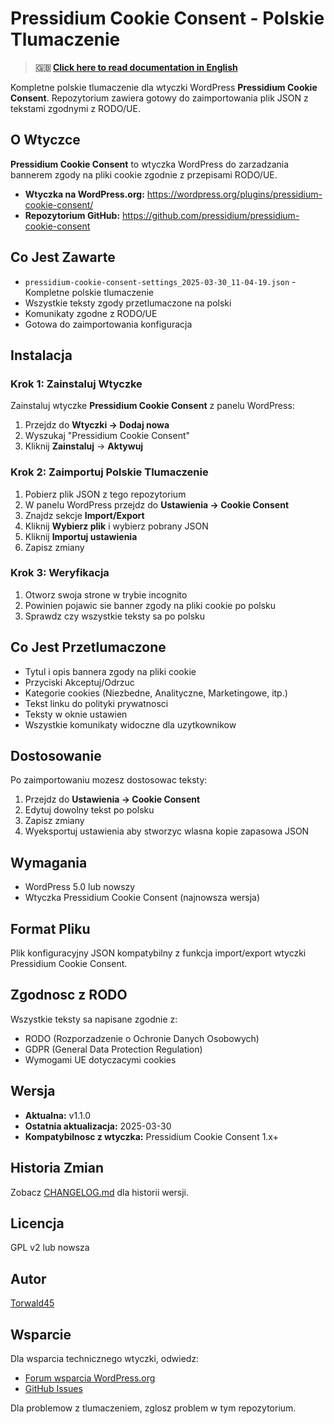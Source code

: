 # Pressidium Cookie Consent - Polskie Tlumaczenie

> **🇬🇧 [Click here to read documentation in English](README.md)**

Kompletne polskie tlumaczenie dla wtyczki WordPress **Pressidium Cookie Consent**. Repozytorium zawiera gotowy do zaimportowania plik JSON z tekstami zgodnymi z RODO/UE.

## O Wtyczce

**Pressidium Cookie Consent** to wtyczka WordPress do zarzadzania bannerem zgody na pliki cookie zgodnie z przepisami RODO/UE.

- **Wtyczka na WordPress.org:** https://wordpress.org/plugins/pressidium-cookie-consent/
- **Repozytorium GitHub:** https://github.com/pressidium/pressidium-cookie-consent

## Co Jest Zawarte

- `pressidium-cookie-consent-settings_2025-03-30_11-04-19.json` - Kompletne polskie tlumaczenie
- Wszystkie teksty zgody przetlumaczone na polski
- Komunikaty zgodne z RODO/UE
- Gotowa do zaimportowania konfiguracja

## Instalacja

### Krok 1: Zainstaluj Wtyczke

Zainstaluj wtyczke **Pressidium Cookie Consent** z panelu WordPress:

1. Przejdz do **Wtyczki → Dodaj nowa**
2. Wyszukaj "Pressidium Cookie Consent"
3. Kliknij **Zainstaluj** → **Aktywuj**

### Krok 2: Zaimportuj Polskie Tlumaczenie

1. Pobierz plik JSON z tego repozytorium
2. W panelu WordPress przejdz do **Ustawienia → Cookie Consent**
3. Znajdz sekcje **Import/Export**
4. Kliknij **Wybierz plik** i wybierz pobrany JSON
5. Kliknij **Importuj ustawienia**
6. Zapisz zmiany

### Krok 3: Weryfikacja

1. Otworz swoja strone w trybie incognito
2. Powinien pojawic sie banner zgody na pliki cookie po polsku
3. Sprawdz czy wszystkie teksty sa po polsku

## Co Jest Przetlumaczone

- Tytul i opis bannera zgody na pliki cookie
- Przyciski Akceptuj/Odrzuc
- Kategorie cookies (Niezbedne, Analityczne, Marketingowe, itp.)
- Tekst linku do polityki prywatnosci
- Teksty w oknie ustawien
- Wszystkie komunikaty widoczne dla uzytkownikow

## Dostosowanie

Po zaimportowaniu mozesz dostosowac teksty:

1. Przejdz do **Ustawienia → Cookie Consent**
2. Edytuj dowolny tekst po polsku
3. Zapisz zmiany
4. Wyeksportuj ustawienia aby stworzyc wlasna kopie zapasowa JSON

## Wymagania

- WordPress 5.0 lub nowszy
- Wtyczka Pressidium Cookie Consent (najnowsza wersja)

## Format Pliku

Plik konfiguracyjny JSON kompatybilny z funkcja import/export wtyczki Pressidium Cookie Consent.

## Zgodnosc z RODO

Wszystkie teksty sa napisane zgodnie z:
- RODO (Rozporzadzenie o Ochronie Danych Osobowych)
- GDPR (General Data Protection Regulation)
- Wymogami UE dotyczacymi cookies

## Wersja

- **Aktualna:** v1.1.0
- **Ostatnia aktualizacja:** 2025-03-30
- **Kompatybilnosc z wtyczka:** Pressidium Cookie Consent 1.x+

## Historia Zmian

Zobacz [CHANGELOG.md](CHANGELOG.md) dla historii wersji.

## Licencja

GPL v2 lub nowsza

## Autor

[Torwald45](https://github.com/Torwald45)

## Wsparcie

Dla wsparcia technicznego wtyczki, odwiedz:
- [Forum wsparcia WordPress.org](https://wordpress.org/support/plugin/pressidium-cookie-consent/)
- [GitHub Issues](https://github.com/pressidium/pressidium-cookie-consent/issues)

Dla problemow z tlumaczeniem, zglosz problem w tym repozytorium.
